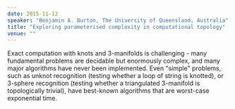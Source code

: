 ```yaml
---
date: 2015-11-12
speaker: "Benjamin A. Burton, The University of Queensland, Australia"
title: "Exploring parameterised complexity in computational topology"
venue: ""
---
```

Exact computation with knots and 3-manifolds is challenging -
many fundamental
problems are decidable but enormously complex, and many major algorithms
have never
been implemented.  Even "simple" problems, such as unknot recognition
(testing whether a
loop of string is knotted), or 3-sphere recognition (testing whether a
triangulated 3-manifold is
topologically trivial), have best-known algorithms that are worst-case
exponential time.
